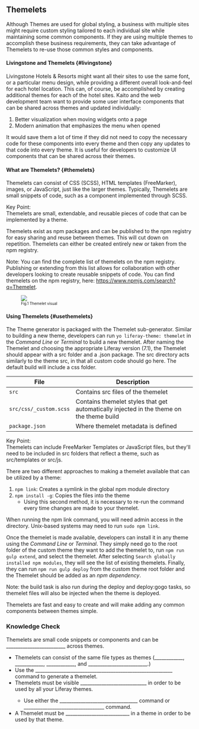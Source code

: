## Themelets

Although Themes are used for global styling, a business with multiple sites might require custom styling tailored to each individual site while maintaining some common components. If they are using multiple themes to accomplish these business requirements, they can take advantage of Themelets to re-use those common styles and components.

#### Livingstone and Themelets {#livingstone}

Livingstone Hotels & Resorts might want all their sites to use the same font, or a particular menu design, while providing a different overall look-and-feel for each hotel location. This can, of course, be accomplished by creating additional themes for each of the hotel sites. Kaito and the web development team want to provide some user interface components that can be shared across themes and updated individually:
  1. Better visualization when moving widgets onto a page 
  2. Modern animation that emphasizes the menu when opened

It would save them a lot of time if they did not need to copy the necessary code for these components into every theme and then copy any updates to that code into every theme. It is useful for developers to customize UI components that can be shared across their themes.

#### What are Themelets? {#themelets}

Themelets can consist of CSS (SCSS), HTML templates (FreeMarker), images, or JavaScript, just like the larger themes. Typically, Themelets are small snippets of code, such as a component implemented through SCSS.

<div class="key-point">
Key Point: <br />
Themelets are small, extendable, and reusable pieces of code that can be implemented by a theme.
</div>

Themelets exist as npm packages and can be published to the npm registry for easy sharing and reuse between themes. This will cut down on repetition. Themelets can either be created entirely new or taken from the npm registry.

<div class="note">
Note: You can find the complete list of themelets on the npm registry. Publishing or extending from this list allows for collaboration with other developers looking to create reusable snippets of code. You can find themelets on the npm registry, here: <a href="https://www.npmjs.com/search?q=Themelet">https://www.npmjs.com/search?q=Themelet</a>.
</div>

<figure>
	<img src="../images/themelet.png" style="max-height: 40%" />
	<figcaption style="font-size: x-small">Fig.1 Themelet visual</figcaption>
</figure>

#### Using Themelets {#usethemelets}

The Theme generator is packaged with the Themelet sub-generator. Similar to building a new theme, developers can run `yo liferay-theme: themelet` in the _Command Line_ or _Terminal_ to build a new themelet. After naming the Themelet and choosing the appropriate Liferay version (7.1), the Themelet should appear with a src folder and a .json package. The src directory acts similarly to the theme src, in that all custom code should go here. The default build will include a css folder.

| File | Description |
| --- | --- |
| `src` | Contains src files of the themelet |
| `src/css/_custom.scss` | Contains themelet styles that get automatically injected in the theme on the theme build |
| `package.json` | Where themelet metadata is defined |

<div class="key-point">
Key Point: <br />
Themelets can include FreeMarker Templates or JavaScript files, but they'll need to be included in src folders that reflect a theme, such as src/templates or src/js.
</div>

There are two different approaches to making a themelet available that can be utilized by a theme:  
1. `npm link`: Creates a symlink in the global npm module directory  
2. `npm install -g`: Copies the files into the theme
   - Using this second method, it is necessary to re-run the command every time changes are made to your themelet.

When running the npm link command, you will need admin access in the directory. Unix-based systems may need to run `sudo npm link`.

Once the themelet is made available, developers can install it in any theme using the _Command Line_ or _Terminal_. They simply need go to the root folder of the custom theme they want to add the themelet to, run `npm run gulp extend`, and select the themelet. After selecting `Search globally installed npm modules`, they will see the list of existing themelets. Finally, they can run `npm run gulp deploy` from the custom theme root folder and the Themelet should be added as an _npm dependency_.

<div class="note">
Note: the build task is also run during the deploy and deploy:gogo tasks, so themelet files will also be injected when the theme is deployed.
</div>

Themelets are fast and easy to create and will make adding any common components between themes simple. 

<div class="summary">
<h3>Knowledge Check</h3>

Themelets are small code snippets or components and can be _________________________ across themes.
<ul>
  <li>Themelets can consist of the same file types as themes (____________, ____________, ____________, and _________________________.)</li>
  <li>Use the __________________________________________________________ command to generate a themelet.</li>
  <li>Themelets must be visible ____________________________ in order to be used by all your Liferay themes.</li>
  <ul>
    <li>Use either the _________________________________ command or __________________________________ command.</li>
  </ul>
  <li>A Themelet must be ___________________________ in a theme in order to be used by that theme.</li>
</ul>
</div>

